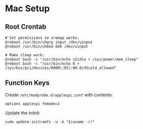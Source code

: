 # Mac Setup #

## Root Crontab ##

```
# Set permissions so xremap works:
@reboot /usr/bin/chgrp input /dev/uinput
@reboot /usr/bin/chmod 660 /dev/uinput

# Make sleep work:
@reboot bash -c "/usr/bin/echo s2idle > /sys/power/mem_sleep"
@reboot bash -c "/usr/bin/echo 0 > /sys/bus/pci/devices/0000\:01\:00.0/d3cold_allowed"
```

## Function Keys ##

Create `/etc/modprobe.d/applespi.conf` with contents:

```
options applespi fnmode=2
```

Update the initrd:

```
sudo update-initramfs -u -k "$(uname -r)"
```
